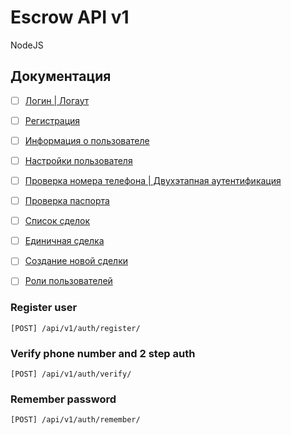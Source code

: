 # Escrow API v1

NodeJS 

## Документация

- [ ] [Логин | Логаут](/docs/login.md)  

- [ ] [Регистрация](/docs/registration.md)  

- [ ] [Информация о пользователе](/docs/user.md)  

- [ ] [Настройки пользователя](/docs/user-settings.md)  

- [ ] [Проверка номера телефона | Двухэтапная аутентификация](/docs/phone.md)  

- [ ] [Проверка паспорта](/docs/check-passport.md)  

- [ ] [Список сделок](/docs/deals.md)  

- [ ] [Единичная сделка](/docs/deal.md)  

- [ ] [Создание новой сделки](/docs/deal-create.md)

- [ ] [Роли пользователей](/docs/user-roles.md)
### Register user
`[POST] /api/v1/auth/register/`

### Verify phone number and 2 step auth
`[POST] /api/v1/auth/verify/`

### Remember password
`[POST] /api/v1/auth/remember/`